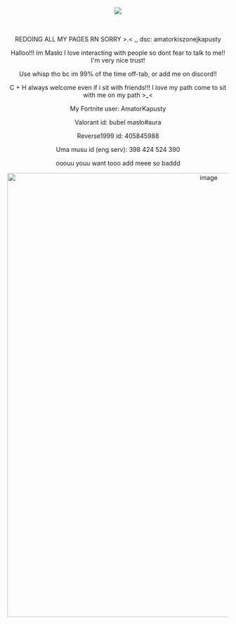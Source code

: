 <div align="center">

ㅤㅤㅤㅤ<p>  ![](https://komarev.com/ghpvc/?username=RudySzczur&label=views&color=cc8706) <p/>
</div>

<div align="center">

ㅤㅤㅤㅤ<p> REDOING ALL MY PAGES RN SORRY >.< ,, dsc: amatorkiszonejkapusty <p/>
  <p> Halloo!!! Im Masło I love interacting with people so dont fear to talk to me!! I'm very nice trust!</p>
  <p>Use whisp tho bc im 99% of the time off-tab, or add me on discord!!</p>
  <p>C + H always welcome even if i sit with friends!!! I love my path come to sit with me on my path >_<</p>
  <p>My Fortnite user: AmatorKapusty</p>
  <p>Valorant id: bubel masło#aura</p>
  <p>Reverse1999 id: 405845988</p>
  <p>Uma musu id (eng serv): 398 424 524 390</p>
  <p>ooouu youu want tooo add meee so baddd</p>
</div>

<div align="center">

<img width="901" height="1010" alt="image" src="https://github.com/user-attachments/assets/17ea5b0f-cea9-42cd-bd85-86dbc32a150d" />



<p align="center">

</div>
